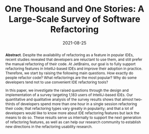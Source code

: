 ---
title: "One Thousand and One Stories: A Large-Scale Survey of Software Refactoring"
authors: '<i>Yaroslav Golubev, Zarina Kurbatova, Eman Abdullah AlOmar, Timofey Bryksin, and Mohamed Wiem Mkaouer</i>'
status: "published"
collection: publications
permalink: /publication/2021-08-25-refactoring-survey
date: 2021-08-25
venue: "proceedings of <b>ESEC/FSE'21</b>"
pdf: 'https://arxiv.org/pdf/2107.07357.pdf'
data: 'https://zenodo.org/record/4923175'
video: 'https://www.youtube.com/watch?v=51WTxJdm9-M'
paperurl: 'https://doi.org/10.1145/3468264.3473924'
abstract: '<p><b>Abstract</b>. Despite the availability of refactoring as a feature in popular IDEs, recent studies revealed that developers are reluctant to use them, and still prefer the manual refactoring of their code. At JetBrains, our goal is to fully support refactoring features in IntelliJ-based IDEs and improve their adoption in practice. Therefore, we start by raising the following main questions. How exactly do people refactor code? What refactorings are the most popular? Why do some developers tend not to use convenient IDE refactoring tools?</p><p>In this paper, we investigate the raised questions through the design and implementation of a survey targeting 1,183 users of IntelliJ-based IDEs. Our quantitative and qualitative analysis of the survey results shows that almost two-thirds of developers spend more than one hour in a single session refactoring their code; that refactoring types vary greatly in popularity; and that a lot of developers would like to know more about IDE refactoring features but lack the means to do so. These results serve us internally to support the next generation of refactoring features, as well as can help our research community to establish new directions in the refactoring usability research.</p>'
---